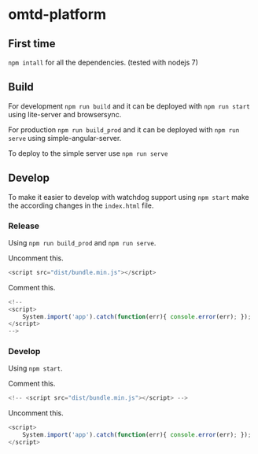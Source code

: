 # omtd-platform

## First time
`npm intall` for all the dependencies. (tested with nodejs 7)

## Build
For development `npm run build` and it can be deployed with `npm run start` using lite-server and browsersync.

For production `npm run build_prod` and it can be deployed with `npm run serve` using simple-angular-server.

To deploy to the simple server use `npm run serve`

## Develop

To make it easier to develop with watchdog support using `npm start` make the according changes in the `index.html` file.

### Release
Using `npm run build_prod` and `npm run serve`.

Uncomment this.
```javascript
<script src="dist/bundle.min.js"></script>
```

Comment this.
```javascript
<!--
<script>
    System.import('app').catch(function(err){ console.error(err); });
</script> 
-->
```

### Develop
Using `npm start`.

Comment this.
```javascript
<!-- <script src="dist/bundle.min.js"></script> -->
```
Uncomment this.
```javascript
<script>
    System.import('app').catch(function(err){ console.error(err); });
</script> 
```
